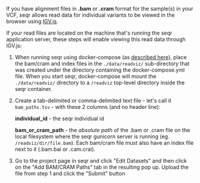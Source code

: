 If you have alignment files in **.bam** or **.cram** format for the sample(s) in your VCF, seqr allows read data 
for individual variants to be viewed in the browser using [IGV.js](https://github.com/igvteam/igv.js/wiki).

If your read files are located on the machine that's running the seqr application server, these steps will enable
viewing this read data through IGV.js:

1) When running seqr using docker-compose (as [described here](https://github.com/populationgenomics/seqr/blob/master/deploy/LOCAL_INSTALL.md)), 
place the bam/cram and index files in the `./data/readviz/` sub-directory that was created under the directory containing
the docker-compose.yml file. When you start seqr, docker-compose will mount the `./data/readviz/` directory to a `/readviz`
top-level directory inside the seqr container.

1) Create a tab-delimited or comma-delimited text file - let's call it `bam_paths.tsv` - with these 2 columns (and no 
header line):
    
   **individual_id**  - the seqr individual id
   
   **bam_or_cram_path** - the *absolute path* of the .bam or .cram file on the local filesystem where the seqr 
    gunicorn server is running (eg. `/readviz/dir/file.bam`).  Each bam/cram file must also have an index file next 
    to it (.bam.bai or .cam.crai). 
   
1) Go to the project page in seqr and click "Edit Datasets" and then click on the "Add BAM/CRAM Paths" tab in the 
resulting pop up. Upload the file from step 1 and click the "Submit" button
